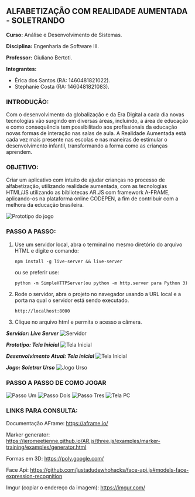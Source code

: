 
## ALFABETIZAÇÃO COM REALIDADE AUMENTADA - SOLETRANDO

**Curso:** Análise e Desenvolvimento de Sistemas.

**Disciplina:** Engenharia de Software III.

**Professor:** Giuliano Bertoti.

**Integrantes:**<ul> 
<li>Érica dos Santos (RA: 1460481821022).</li>
<li>Stephanie Costa (RA: 1460481821083).</li>
</ul>

### INTRODUÇÃO:
Com o desenvolvimento da globalização e da Era Digital a cada dia novas tecnologias vão surgindo em diversas áreas, incluindo, a área de educação e como consequência tem possibilitado aos profissionais da educação novas formas de interação nas salas de aula. A Realidade Aumentada está cada vez mais presente nas escolas e nas maneiras de estimular o desenvolvimento infantil, transformando a forma como as crianças aprendem.

### OBJETIVO:
Criar um aplicativo com intuito de ajudar crianças no processo de alfabetização, utilizando realidade aumentada, com as tecnologias HTML/JS utilizando as bibliotecas AR.JS com framework A-FRAME, aplicando-os na plataforma online CODEPEN, a fim de contribuir com a melhora da educação brasileira.

<img src= "https://i.imgur.com/mbC4HUT.jpg" alt="Prototipo do jogo">


### PASSO A PASSO:
1. Use um servidor local, abra o terminal no mesmo diretório do arquivo HTML e digite o comando:

    `npm install -g live-server && live-server`
    
    ou se preferir use:
    
    `python -m SimpleHTTPServer(ou python -m http.server para Python 3)`

2. Rode o servidor, abra o projeto no navegador usando a URL local e a porta na qual o servidor está sendo executado.

    `http://localhost:8000`
    
3. Clique no arquivo html e permita o acesso a câmera.

***Servidor: Live Server***
<img src="https://i.imgur.com/l3evl4S.jpg" alt="Servidor"/>

***Prototipo: Tela Inicial***
<img src="https://i.imgur.com/jCBWBDB.jpg" alt="Tela Inicial">

***Desenvolvimento Atual: Tela inicial***
<img src="https://i.imgur.com/TRnYiLk.jpg" alt="Tela Inicial">

***Jogo: Soletrar Urso***
<img src="https://i.imgur.com/F2AnWGJ.jpg" alt="Jogo Urso"/>

### PASSO A PASSO DE COMO JOGAR
<img src="https://imgur.com/ctgXOLZ.jpg" alt="Passo Um">

<img src="https://imgur.com/dgP8t0d.jpg" alt="Passo Dois">

<img src="https://imgur.com/fLmaY5E.jpg" alt="Passo Tres">

<img src="https://imgur.com/5LjYuRe.jpg" alt="Tela PC">

### LINKS PARA CONSULTA:
Documentação AFrame: https://aframe.io/ 

Marker generator: https://jeromeetienne.github.io/AR.js/three.js/examples/marker-training/examples/generator.html

Formas em 3D: https://poly.google.com/

Face Api: https://github.com/justadudewhohacks/face-api.js#models-face-expression-recognition

Imgur (copiar o endereço da imagem): https://imgur.com/
